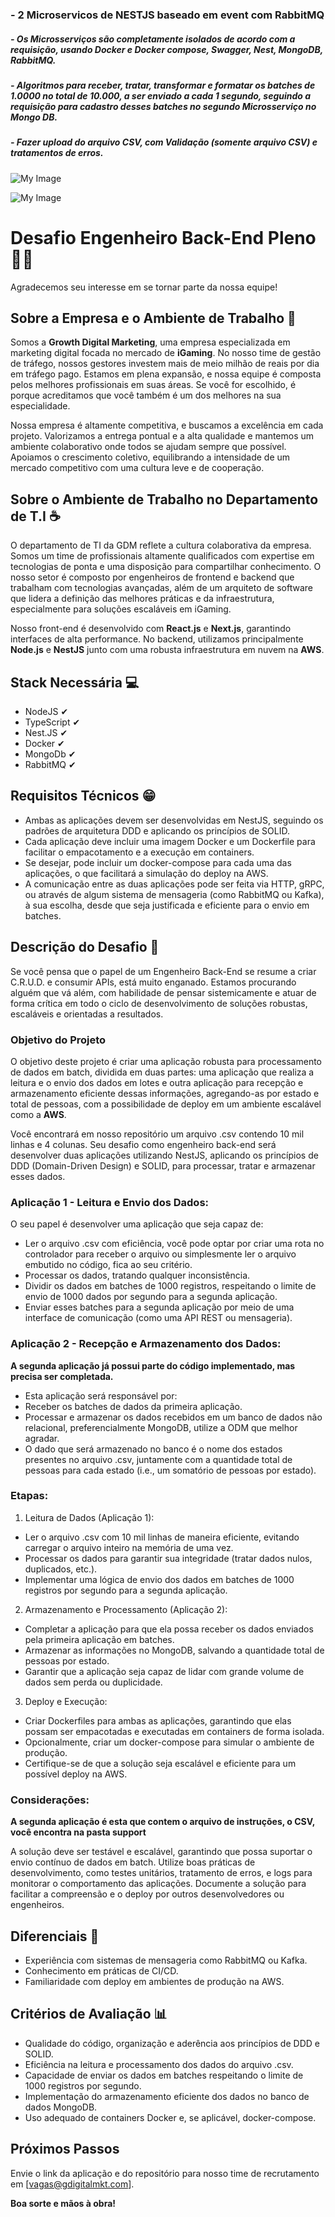 ### - 2 Microservicos de NESTJS baseado em event com RabbitMQ
##### - Os Microsserviços são completamente isolados de acordo com a requisição, usando Docker e Docker compose, Swagger, Nest, MongoDB, RabbitMQ.
##### - Algoritmos para receber, tratar, transformar e formatar os batches de 1.0000 no total de 10.000, a ser enviado a cada 1 segundo, seguindo a requisição para cadastro desses batches no segundo Microsserviço no Mongo DB.
##### - Fazer upload do arquivo CSV, com Validação (somente arquivo CSV) e tratamentos de erros.

![My Image](images/swagger.png)

![My Image](images/logs-proccessing.png)
# Desafio Engenheiro Back-End Pleno 👩‍💻

Agradecemos seu interesse em se tornar parte da nossa equipe!

## Sobre a Empresa e o Ambiente de Trabalho 🚀

Somos a **Growth Digital Marketing**, uma empresa especializada em marketing digital focada no mercado de **iGaming**. No nosso time de gestão de tráfego, nossos gestores investem mais de meio milhão de reais por dia em tráfego pago. Estamos em plena expansão, e nossa equipe é composta pelos melhores profissionais em suas áreas. Se você for escolhido, é porque acreditamos que você também é um dos melhores na sua especialidade.

Nossa empresa é altamente competitiva, e buscamos a excelência em cada projeto. Valorizamos a entrega pontual e a alta qualidade e mantemos um ambiente colaborativo onde todos se ajudam sempre que possível. Apoiamos o crescimento coletivo, equilibrando a intensidade de um mercado competitivo com uma cultura leve e de cooperação.

## Sobre o Ambiente de Trabalho no Departamento de T.I ☕

O departamento de TI da GDM reflete a cultura colaborativa da empresa. Somos um time de profissionais altamente qualificados com expertise em tecnologias de ponta e uma disposição para compartilhar conhecimento. O nosso setor é composto por engenheiros de frontend e backend que trabalham com tecnologias avançadas, além de um arquiteto de software que lidera a definição das melhores práticas e da infraestrutura, especialmente para soluções escaláveis em iGaming.

Nosso front-end é desenvolvido com **React.js** e **Next.js**, garantindo interfaces de alta performance. No backend, utilizamos principalmente **Node.js** e **NestJS** junto com uma robusta infraestrutura em nuvem na **AWS**.

## Stack Necessária 💻

- NodeJS ✔
- TypeScript ✔
- Nest.JS ✔
- Docker ✔
- MongoDb ✔
- RabbitMQ ✔

## Requisitos Técnicos 😁

- Ambas as aplicações devem ser desenvolvidas em NestJS, seguindo os padrões de arquitetura DDD e aplicando os princípios de SOLID.
- Cada aplicação deve incluir uma imagem Docker e um Dockerfile para facilitar o empacotamento e a execução em containers.
- Se desejar, pode incluir um docker-compose para cada uma das aplicações, o que facilitará a simulação do deploy na AWS.
- A comunicação entre as duas aplicações pode ser feita via HTTP, gRPC, ou através de algum sistema de mensageria (como RabbitMQ ou Kafka), à sua escolha, desde que seja justificada e eficiente para o envio em batches.

## Descrição do Desafio 📰

Se você pensa que o papel de um Engenheiro Back-End se resume a criar C.R.U.D. e consumir APIs, está muito enganado. Estamos procurando alguém que vá além, com habilidade de pensar sistemicamente e atuar de forma crítica em todo o ciclo de desenvolvimento de soluções robustas, escaláveis e orientadas a resultados.

### Objetivo do Projeto

O objetivo deste projeto é criar uma aplicação robusta para processamento de dados em batch, dividida em duas partes: uma aplicação que realiza a leitura e o envio dos dados em lotes e outra aplicação para recepção e armazenamento eficiente dessas informações, agregando-as por estado e total de pessoas, com a possibilidade de deploy em um ambiente escalável como a **AWS**.

Você encontrará em nosso repositório um arquivo .csv contendo 10 mil linhas e 4 colunas. Seu desafio como engenheiro back-end será desenvolver duas aplicações utilizando NestJS, aplicando os princípios de DDD (Domain-Driven Design) e SOLID, para processar, tratar e armazenar esses dados.

### Aplicação 1 - Leitura e Envio dos Dados:

O seu papel é desenvolver uma aplicação que seja capaz de:

- Ler o arquivo .csv com eficiência, você pode optar por criar uma rota no controlador para receber o arquivo ou simplesmente ler o arquivo embutido no código, fica ao seu critério.
- Processar os dados, tratando qualquer inconsistência.
- Dividir os dados em batches de 1000 registros, respeitando o limite de envio de 1000 dados por segundo para a segunda aplicação.
- Enviar esses batches para a segunda aplicação por meio de uma interface de comunicação (como uma API REST ou mensageria).

### Aplicação 2 - Recepção e Armazenamento dos Dados:

**A segunda aplicação já possui parte do código implementado, mas precisa ser completada.**

- Esta aplicação será responsável por:
- Receber os batches de dados da primeira aplicação.
- Processar e armazenar os dados recebidos em um banco de dados não relacional, preferencialmente MongoDB, utilize a ODM que melhor agradar.
- O dado que será armazenado no banco é o nome dos estados presentes no arquivo .csv, juntamente com a quantidade total de pessoas para cada estado (i.e., um somatório de pessoas por estado).

### Etapas:

1. Leitura de Dados (Aplicação 1):
   
- Ler o arquivo .csv com 10 mil linhas de maneira eficiente, evitando carregar o arquivo inteiro na memória de uma vez.
- Processar os dados para garantir sua integridade (tratar dados nulos, duplicados, etc.).
- Implementar uma lógica de envio dos dados em batches de 1000 registros por segundo para a segunda aplicação.

2. Armazenamento e Processamento (Aplicação 2):

- Completar a aplicação para que ela possa receber os dados enviados pela primeira aplicação em batches.
- Armazenar as informações no MongoDB, salvando a quantidade total de pessoas por estado.
- Garantir que a aplicação seja capaz de lidar com grande volume de dados sem perda ou duplicidade.

3. Deploy e Execução:

- Criar Dockerfiles para ambas as aplicações, garantindo que elas possam ser empacotadas e executadas em containers de forma isolada.
- Opcionalmente, criar um docker-compose para simular o ambiente de produção.
- Certifique-se de que a solução seja escalável e eficiente para um possível deploy na AWS.

### Considerações:

**A segunda aplicação é esta que contem o arquivo de instruções, o CSV, você encontra na pasta support**

A solução deve ser testável e escalável, garantindo que possa suportar o envio contínuo de dados em batch.
Utilize boas práticas de desenvolvimento, como testes unitários, tratamento de erros, e logs para monitorar o comportamento das aplicações.
Documente a solução para facilitar a compreensão e o deploy por outros desenvolvedores ou engenheiros.

## Diferenciais 💖

- Experiência com sistemas de mensageria como RabbitMQ ou Kafka.
- Conhecimento em práticas de CI/CD.
- Familiaridade com deploy em ambientes de produção na AWS.

## Critérios de Avaliação 📊

- Qualidade do código, organização e aderência aos princípios de DDD e SOLID.
- Eficiência na leitura e processamento dos dados do arquivo .csv.
- Capacidade de enviar os dados em batches respeitando o limite de 1000 registros por segundo.
- Implementação do armazenamento eficiente dos dados no banco de dados MongoDB.
- Uso adequado de containers Docker e, se aplicável, docker-compose.

## Próximos Passos

Envie o link da aplicação e do repositório para nosso time de recrutamento em [vagas@gdigitalmkt.com].

**Boa sorte e mãos à obra!**

